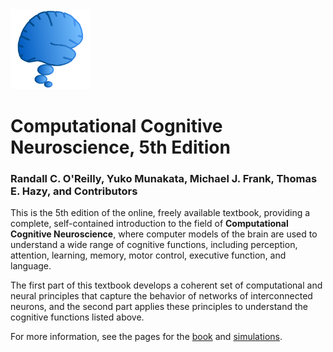 <img src="media/icon.png" style="width:128px;height:128px">

# Computational Cognitive Neuroscience, 5th Edition

### Randall C. O'Reilly, Yuko Munakata, Michael J. Frank, Thomas E. Hazy, and Contributors

This is the 5th edition of the online, freely available textbook, providing a complete, self-contained introduction to the field of **Computational Cognitive Neuroscience**, where computer models of the brain are used to understand a wide range of cognitive functions, including perception, attention, learning, memory, motor control, executive function, and language.

The first part of this textbook develops a coherent set of computational and neural principles that capture the behavior of networks of interconnected neurons, and the second part applies these principles to understand the cognitive functions listed above.

For more information, see the pages for the [book](book) and [simulations](simulations).
